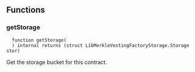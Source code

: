 


## Functions
### getStorage
```solidity
  function getStorage(
  ) internal returns (struct LibMerkleVestingFactoryStorage.Storage stor)
```
Get the storage bucket for this contract.



